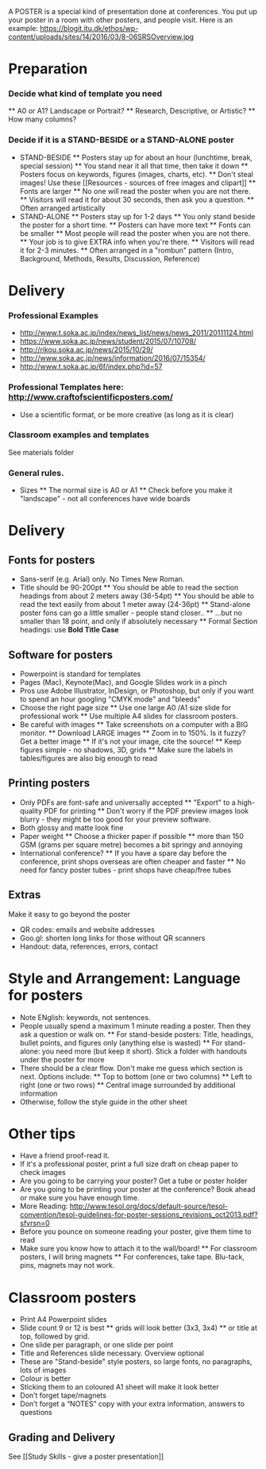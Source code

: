 A POSTER is a special kind of presentation done at conferences. You put up your poster in a room with other posters, and people visit. 
Here is an example: https://blogit.itu.dk/ethos/wp-content/uploads/sites/14/2016/03/8-06SRSOverview.jpg



# Preparation
### Decide what kind of template you need
** A0 or A1? Landscape or Portrait?
** Research, Descriptive, or Artistic?
** How many columns?

### Decide if it is a STAND-BESIDE or a STAND-ALONE poster
* STAND-BESIDE
** Posters stay up for about an hour (lunchtime, break, special session)
** You stand near it all that time, then take it down
** Posters focus on keywords, figures (images, charts, etc).
** Don't steal images! Use these [[Resources - sources of free images and clipart]]
** Fonts are larger
** No one will read the poster when you are not there.
** Visitors will read it for about 30 seconds, then ask you a question.
** Often arranged artistically
* STAND-ALONE
** Posters stay up for 1-2 days
** You only stand beside the poster for a short time.
** Posters can have more text
** Fonts can be smaller
** Most people will read the poster when you are not there.
** Your job is to give EXTRA info when you're there.
** Visitors will read it for 2-3 minutes.
** Often arranged in a "rombun" pattern (Intro, Background, Methods, Results, Discussion, Reference)
 

# Delivery
### Professional Examples
* http://www.t.soka.ac.jp/index/news_list/news/news_2011/20111124.html
* https://www.soka.ac.jp/news/student/2015/07/10708/
* http://rikou.soka.ac.jp/news/2015/10/29/
* http://www.soka.ac.jp/news/information/2016/07/15354/
* http://www.t.soka.ac.jp/6f/index.php?id=57

### Professional Templates here: http://www.craftofscientificposters.com/
* Use a scientific format, or be more creative (as long as it is clear)

### Classroom examples and templates
See materials folder

### General rules. 
* Sizes
** The normal size is A0 or A1
** Check before you make it "landscape" - not all conferences have wide boards

# Delivery
## Fonts for posters
* Sans-serif (e.g. Arial) only. No Times New Roman.
* Title should be 90-200pt
** You should be able to read the section headings from about 2 meters away (36-54pt)
** You should be able to read the text easily from about 1 meter away (24-36pt)
** Stand-alone poster fons can go a little smaller - people stand closer..
** ...but no smaller than 18 point, and only if absolutely necessary
** Formal Section headings: use __Bold Title Case__


## Software for posters
* Powerpoint is standard for templates
* Pages (Mac), Keynote(Mac), and Google Slides work in a pinch
* Pros use Adobe Illustrator, InDesign, or Photoshop, but only if you want to spend an hour googling "CMYK mode" and "bleeds"
* Choose the right page size
** Use one large A0 /A1 size slide for professional work
** Use multiple A4 slides for classroom posters. 
* Be careful with images
** Take screenshots on a computer with a BIG monitor.
** Download LARGE images
** Zoom in to 150%. Is it fuzzy? Get a better image
** If it's not your image, cite the source!
** Keep figures simple - no shadows, 3D, grids
** Make sure the labels in tables/figures are also big enough to read
 
## Printing posters
* Only PDFs are font-safe and universally accepted
** "Export" to a high-quality PDF for printing
** Don't worry if the PDF preview images look blurry - they might be too good for your preview software.
* Both glossy and matte look fine
* Paper weight
** Choose a thicker paper if possible
** more than 150 GSM (grams per square metre) becomes a bit springy and annoying
* International conference?
** If you have a spare day before the conference, print shops overseas are often cheaper and faster
** No need for fancy poster tubes - print shops have cheap/free tubes


## Extras
Make it easy to go beyond the poster
* QR codes: emails and website addresses
* Goo.gl: shorten long links for those without QR scanners
* Handout: data, references, errors, contact



# Style and Arrangement: Language for posters
* Note ENglish: keywords, not sentences. 
* People usually spend a maximum 1 minute reading a poster. Then they ask a question or walk on. 
** For stand-beside posters: Title, headings, bullet points, and figures only (anything else is wasted) 
** For stand-alone: you need more (but keep it short). Stick a folder with handouts under the poster for more
* There should be a clear flow. Don't make me guess which section is next. Options include:
** Top to bottom (one or two columns)
** Left to right (one or two rows)
** Central image surrounded by additional information
* Otherwise, follow the style guide in the other sheet


# Other tips
* Have a friend proof-read it. 
* If it's a professional poster, print a full size draft on cheap paper to check images
* Are you going to be carrying your poster? Get a tube or poster holder
* Are you going to be printing your poster at the conference? Book ahead or make sure you have enough time.
* More Reading: http://www.tesol.org/docs/default-source/tesol-convention/tesol-guidelines-for-poster-sessions_revisions_oct2013.pdf?sfvrsn=0
* Before you pounce on someone reading your poster, give them time to read
* Make sure you know how to attach it to the wall/board!
** For classroom posters, I will bring magnets
** For conferences, take tape. Blu-tack, pins, magnets may not work.

# Classroom posters
* Print A4 Powerpoint slides
* Slide count 9 or 12 is best
** grids will look better (3x3, 3x4)
** or title at top, followed by grid.
* One slide per paragraph, or one slide per point
* Title and References slide necessary. Overview optional
* These are "Stand-beside" style posters, so large fonts, no paragraphs, lots of images
* Colour is better
* Sticking them to an coloured A1 sheet will make it look better
* Don’t forget tape/magnets
* Don’t forget a “NOTES” copy with your extra information, answers to questions

## Grading and Delivery
See [[Study Skills - give a poster presentation]]